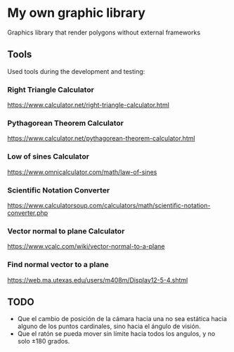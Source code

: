 # My own graphic library
Graphics library that render polygons without external frameworks

## Tools
Used tools during the development and testing:

### Right Triangle Calculator
https://www.calculator.net/right-triangle-calculator.html
### Pythagorean Theorem Calculator
https://www.calculator.net/pythagorean-theorem-calculator.html
### Low of sines Calculator
https://www.omnicalculator.com/math/law-of-sines
### Scientific Notation Converter
https://www.calculatorsoup.com/calculators/math/scientific-notation-converter.php
### Vector normal to plane Calculator
https://www.vcalc.com/wiki/vector-normal-to-a-plane
### Find normal vector to a plane
https://web.ma.utexas.edu/users/m408m/Display12-5-4.shtml


## TODO
* Que el cambio de posición de la cámara hacia una no sea estática hacia alguno de los puntos cardinales, sino hacia el ángulo de visión.
* Que el ratón se pueda mover sin límite hacia todos los angulos, y no solo ±180 grados.
